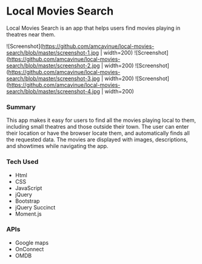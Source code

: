 # Local Movies Search
Local Movies Search is an app that helps users find movies playing in theatres near them.

![Screenshot](https://github.com/amcavinue/local-movies-search/blob/master/screenshot-1.jpg | width=200)
![Screenshot](https://github.com/amcavinue/local-movies-search/blob/master/screenshot-2.jpg | width=200)
![Screenshot](https://github.com/amcavinue/local-movies-search/blob/master/screenshot-3.jpg | width=200)
![Screenshot](https://github.com/amcavinue/local-movies-search/blob/master/screenshot-4.jpg | width=200)

### Summary
This app makes it easy for users to find all the movies playing local to them, including small theatres and those outside their town. The user can enter their location or have the browser locate them, and automatically finds all the requested data. The movies are displayed with images, descriptions, and showtimes while navigating the app.

### Tech Used
* Html
* CSS
* JavaScript
* jQuery
* Bootstrap
* jQuery Succinct
* Moment.js

### APIs
* Google maps
* OnConnect
* OMDB
